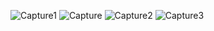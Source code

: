 ![Capture1](https://github.com/Lalit-S-Pawar/JavaScript_Form_Validation/assets/126779478/e7a26e1d-1d54-4e77-a7d7-a43ac6b0faaf)
![Capture](https://github.com/Lalit-S-Pawar/JavaScript_Form_Validation/assets/126779478/10f08894-6873-4fce-b753-3ae303c8182e)
![Capture2](https://github.com/Lalit-S-Pawar/JavaScript_Form_Validation/assets/126779478/27fdcb26-25fd-4eee-b9ce-0c98740c5189)
![Capture3](https://github.com/Lalit-S-Pawar/JavaScript_Form_Validation/assets/126779478/74619edb-87bb-402d-8649-99cb4a2699bd)
